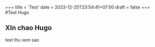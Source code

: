 +++
title = 'Test'
date = 2023-12-25T23:54:41+07:00
draft = false
+++
#Test Hugo
## XIn chao Hugo
test thu xem sao